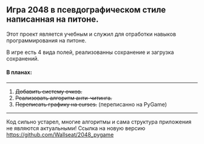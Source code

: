 ## Игра 2048 в псевдографическом стиле написанная на питоне. ##

Этот проект является учебным и служил для отработки навыков программирования на питоне.

В игре есть 4 вида полей, реализованны сохранение и загрузка сохранений.

#### В планах: ####
---
1. ~~Добавить систему очков.~~
2. ~~Реализовать алгоритм анти-читинга.~~
3. ~~Переписать графику на curses.~~ (переписанно на PyGame)
---

Код сильно устарел, многие алгоритмы и сама структура приложения не являются актуальными!
Ссылка на новую версию https://github.com/Wallseat/2048_pygame
